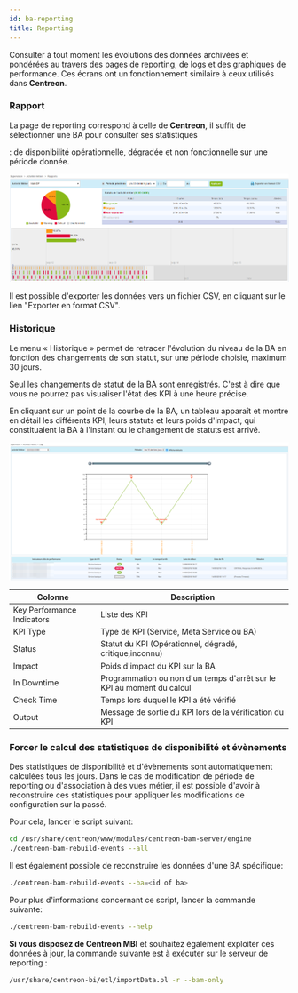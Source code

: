 ```yaml
---
id: ba-reporting
title: Reporting
---
```


Consulter à tout moment les évolutions des données archivées et
pondérées au travers des pages de reporting, de logs et des graphiques
de performance. Ces écrans ont un fonctionnement similaire à ceux
utilisés dans **Centreon**.

### Rapport

La page de reporting correspond à celle de **Centreon**, il suffit de sélectionner une BA pour consulter ses statistiques

:   de disponibilité opérationnelle, dégradée et non fonctionnelle sur
    une période donnée.

![image](../assets/service-mapping/reporting.png)

Il est possible d'exporter les données vers un fichier CSV, en cliquant
sur le lien "Exporter en format CSV".

### Historique

Le menu « Historique » permet de retracer l'évolution du niveau de la
BA en fonction des changements de son statut, sur une période choisie,
maximum 30 jours.

Seul les changements de statut de la BA sont enregistrés. C'est à dire
que vous ne pourrez pas visualiser l'état des KPI à une heure précise.

En cliquant sur un point de la courbe de la BA, un tableau apparaît et
montre en détail les différents KPI, leurs statuts et leurs poids
d'impact, qui constituaient la BA à l'instant ou le changement de
statuts est arrivé.

![image](../assets/service-mapping/logs.png)

  Colonne      |    Description
--------------------|--------------------------------------------------
  Key Performance Indicators   |  Liste des KPI
  KPI Type         |    Type de KPI (Service, Meta Service ou BA)
  Status         |      Statut du KPI (Opérationnel, dégradé, critique,inconnu)
  Impact         |      Poids d'impact du KPI sur la BA
  In Downtime      |    Programmation ou non d'un temps d'arrêt sur le KPI au moment du calcul
  Check Time      |     Temps lors duquel le KPI a été vérifié
  Output       |        Message de sortie du KPI lors de la vérification du KPI

### Forcer le calcul des statistiques de disponibilité et évènements

Des statistiques de disponibilité et d\'évènements sont automatiquement
calculées tous les jours. Dans le cas de modification de période de
reporting ou d\'association à des vues métier, il est possible d\'avoir
à reconstruire ces statistiques pour appliquer les modifications de
configuration sur la passé.

Pour cela, lancer le script suivant:
```Bash
cd /usr/share/centreon/www/modules/centreon-bam-server/engine
./centreon-bam-rebuild-events --all
```
Il est également possible de reconstruire les données d'une BA spécifique:
```Bash
./centreon-bam-rebuild-events --ba=<id of ba>
```
Pour plus d\'informations concernant ce script, lancer la commande suivante:
```Bash
./centreon-bam-rebuild-events --help
```
**Si vous disposez de Centreon MBI** et souhaitez également exploiter
ces données à jour, la commande suivante est à exécuter sur le serveur
de reporting :
```Bash
/usr/share/centreon-bi/etl/importData.pl -r --bam-only
```
